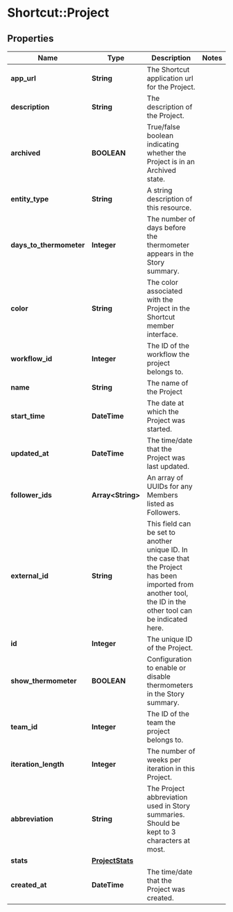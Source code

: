 # Shortcut::Project

## Properties
Name | Type | Description | Notes
------------ | ------------- | ------------- | -------------
**app_url** | **String** | The Shortcut application url for the Project. | 
**description** | **String** | The description of the Project. | 
**archived** | **BOOLEAN** | True/false boolean indicating whether the Project is in an Archived state. | 
**entity_type** | **String** | A string description of this resource. | 
**days_to_thermometer** | **Integer** | The number of days before the thermometer appears in the Story summary. | 
**color** | **String** | The color associated with the Project in the Shortcut member interface. | 
**workflow_id** | **Integer** | The ID of the workflow the project belongs to. | 
**name** | **String** | The name of the Project | 
**start_time** | **DateTime** | The date at which the Project was started. | 
**updated_at** | **DateTime** | The time/date that the Project was last updated. | 
**follower_ids** | **Array&lt;String&gt;** | An array of UUIDs for any Members listed as Followers. | 
**external_id** | **String** | This field can be set to another unique ID. In the case that the Project has been imported from another tool, the ID in the other tool can be indicated here. | 
**id** | **Integer** | The unique ID of the Project. | 
**show_thermometer** | **BOOLEAN** | Configuration to enable or disable thermometers in the Story summary. | 
**team_id** | **Integer** | The ID of the team the project belongs to. | 
**iteration_length** | **Integer** | The number of weeks per iteration in this Project. | 
**abbreviation** | **String** | The Project abbreviation used in Story summaries. Should be kept to 3 characters at most. | 
**stats** | [**ProjectStats**](ProjectStats.md) |  | 
**created_at** | **DateTime** | The time/date that the Project was created. | 

